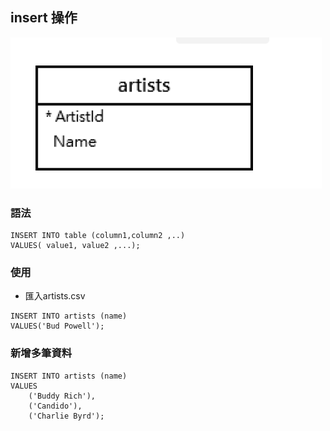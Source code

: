 ## insert 操作


![](./images/pic1.png)

### 語法

```
INSERT INTO table (column1,column2 ,..)
VALUES( value1,	value2 ,...);
```


### 使用

- 匯入artists.csv

```
INSERT INTO artists (name)
VALUES('Bud Powell');
```

### 新增多筆資料

```
INSERT INTO artists (name)
VALUES
	('Buddy Rich'),
	('Candido'),
	('Charlie Byrd');
```

